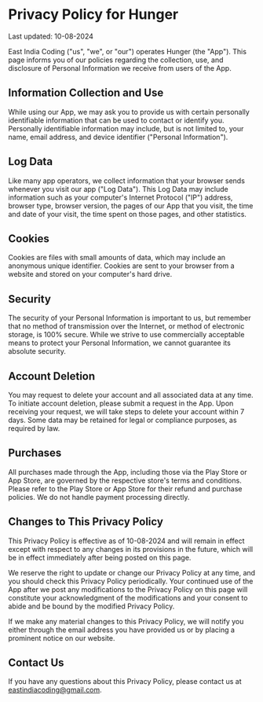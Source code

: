 # Privacy Policy for Hunger  

Last updated: 10-08-2024  

East India Coding ("us", "we", or "our") operates Hunger (the "App"). This page informs you of our policies regarding the collection, use, and disclosure of Personal Information we receive from users of the App.  

## Information Collection and Use  

While using our App, we may ask you to provide us with certain personally identifiable information that can be used to contact or identify you. Personally identifiable information may include, but is not limited to, your name, email address, and device identifier ("Personal Information").  

## Log Data  

Like many app operators, we collect information that your browser sends whenever you visit our app ("Log Data"). This Log Data may include information such as your computer's Internet Protocol ("IP") address, browser type, browser version, the pages of our App that you visit, the time and date of your visit, the time spent on those pages, and other statistics.  

## Cookies  

Cookies are files with small amounts of data, which may include an anonymous unique identifier. Cookies are sent to your browser from a website and stored on your computer's hard drive.  

## Security  

The security of your Personal Information is important to us, but remember that no method of transmission over the Internet, or method of electronic storage, is 100% secure. While we strive to use commercially acceptable means to protect your Personal Information, we cannot guarantee its absolute security.  

## Account Deletion  

You may request to delete your account and all associated data at any time. To initiate account deletion, please submit a request in the App. Upon receiving your request, we will take steps to delete your account within 7 days. Some data may be retained for legal or compliance purposes, as required by law.  

## Purchases  

All purchases made through the App, including those via the Play Store or App Store, are governed by the respective store's terms and conditions. Please refer to the Play Store or App Store for their refund and purchase policies. We do not handle payment processing directly.  

## Changes to This Privacy Policy  

This Privacy Policy is effective as of 10-08-2024 and will remain in effect except with respect to any changes in its provisions in the future, which will be in effect immediately after being posted on this page.  

We reserve the right to update or change our Privacy Policy at any time, and you should check this Privacy Policy periodically. Your continued use of the App after we post any modifications to the Privacy Policy on this page will constitute your acknowledgment of the modifications and your consent to abide and be bound by the modified Privacy Policy.  

If we make any material changes to this Privacy Policy, we will notify you either through the email address you have provided us or by placing a prominent notice on our website.  

## Contact Us  

If you have any questions about this Privacy Policy, please contact us at eastindiacoding@gmail.com.
